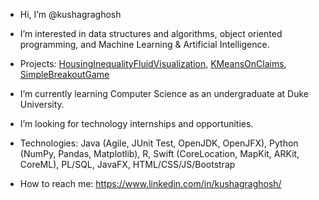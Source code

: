 - Hi, I’m @kushagraghosh
- I’m interested in data structures and algorithms, object oriented programming, and Machine Learning & Artificial Intelligence.
- Projects: [HousingInequalityFluidVisualization](https://github.com/kushagraghosh/HousingInequalityFluidVisualization), [KMeansOnClaims](https://github.com/kushagraghosh/KMeansOnClaims), [SimpleBreakoutGame](https://github.com/kushagraghosh/SimpleBreakoutGame)



- I’m currently learning Computer Science as an undergraduate at Duke University.
- I’m looking for technology internships and opportunities. 
- Technologies: Java (Agile, JUnit Test, OpenJDK, OpenJFX), Python (NumPy, Pandas, Matplotlib), R, Swift (CoreLocation, MapKit, ARKit, CoreML), PL/SQL, JavaFX, HTML/CSS/JS/Bootstrap
- How to reach me: https://www.linkedin.com/in/kushagraghosh/

<!---
kushagraghosh/kushagraghosh is a ✨ special ✨ repository because its `README.md` (this file) appears on your GitHub profile.
You can click the Preview link to take a look at your changes.
--->
